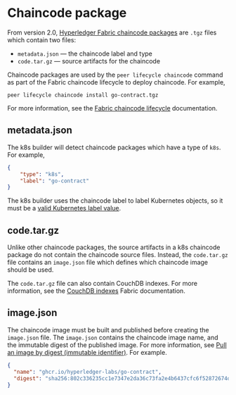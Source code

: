 # Chaincode package

From version 2.0, [Hyperledger Fabric chaincode packages](https://hyperledger-fabric.readthedocs.io/en/latest/cc_launcher.html#chaincode-packages) are `.tgz` files which contain two files:

- `metadata.json` — the chaincode label and type
- `code.tar.gz` — source artifacts for the chaincode

Chaincode packages are used by the `peer lifecycle chaincode` command as part of the Fabric chaincode lifecycle to deploy chaincode. For example,

```shell
peer lifecycle chaincode install go-contract.tgz
```

For more information, see the [Fabric chaincode lifecycle](https://hyperledger-fabric.readthedocs.io/en/latest/chaincode_lifecycle.html) documentation.

## metadata.json

The k8s builder will detect chaincode packages which have a type of `k8s`. For example,

```json
{
    "type": "k8s",
    "label": "go-contract"
}
```

The k8s builder uses the chaincode label to label Kubernetes objects, so it must be a [valid Kubernetes label value](https://kubernetes.io/docs/concepts/overview/working-with-objects/labels/#syntax-and-character-set).

## code.tar.gz

Unlike other chaincode packages, the source artifacts in a k8s chaincode package do not contain the chaincode source files.
Instead, the `code.tar.gz` file contains an `image.json` file which defines which chaincode image should be used.

The `code.tar.gz` file can also contain CouchDB indexes. For more information, see the [CouchDB indexes](https://hyperledger-fabric.readthedocs.io/en/latest/couchdb_as_state_database.html#couchdb-indexes) Fabric documentation.

## image.json

The chaincode image must be built and published before creating the `image.json` file. The `image.json` contains the chaincode image name, and the immutable digest of the published image. For more information, see [Pull an image by digest (immutable identifier)](https://docs.docker.com/engine/reference/commandline/pull/#pull-an-image-by-digest-immutable-identifier). For example.

```json
{
  "name": "ghcr.io/hyperledger-labs/go-contract",
  "digest": "sha256:802c336235cc1e7347e2da36c73fa2e4b6437cfc6f52872674d1e23f23bba63b"
}
```
